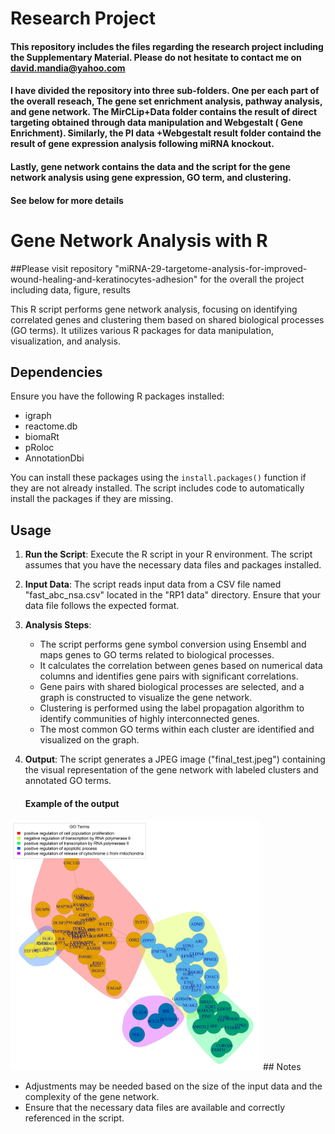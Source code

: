 # Research Project 

#### This repository includes the files regarding the research project including the Supplementary Material. Please do not hesitate to contact me on david.mandia@yahoo.com

#### I have divided the repository into three sub-folders. One per each part of the overall reseach, The gene set enrichment analysis, pathway analysis, and gene network. The MirCLip+Data folder contains the result of direct targeting obtained through data manipulation and Webgestalt ( Gene Enrichment). Similarly, the PI data +Webgestalt result folder containd the result of gene expression analysis following miRNA knockout.
#### Lastly, gene network contains the data and the script for the gene network analysis using gene expression, GO term, and clustering.
#### See below for more details 

# Gene Network Analysis with R

##Please visit repository "miRNA-29-targetome-analysis-for-improved-wound-healing-and-keratinocytes-adhesion"  for the overall the project including data, figure, results 

This R script performs gene network analysis, focusing on identifying correlated genes and clustering them based on shared biological processes (GO terms). It utilizes various R packages for data manipulation, visualization, and analysis.

## Dependencies

Ensure you have the following R packages installed:

- igraph
- reactome.db
- biomaRt
- pRoloc
- AnnotationDbi

You can install these packages using the `install.packages()` function if they are not already installed. The script includes code to automatically install the packages if they are missing.

## Usage

1. **Run the Script**: Execute the R script in your R environment. The script assumes that you have the necessary data files and packages installed.

2. **Input Data**: The script reads input data from a CSV file named "fast_abc_nsa.csv" located in the "RP1 data" directory. Ensure that your data file follows the expected format.

3. **Analysis Steps**:
   - The script performs gene symbol conversion using Ensembl and maps genes to GO terms related to biological processes.
   - It calculates the correlation between genes based on numerical data columns and identifies gene pairs with significant correlations.
   - Gene pairs with shared biological processes are selected, and a graph is constructed to visualize the gene network.
   - Clustering is performed using the label propagation algorithm to identify communities of highly interconnected genes.
   - The most common GO terms within each cluster are identified and visualized on the graph.

4. **Output**: The script generates a JPEG image ("final_test.jpeg") containing the visual representation of the gene network with labeled clusters and annotated GO terms.

   #### Example of the output
<img src="https://raw.githubusercontent.com/davidmandia/miRNA-29-targetome-analysis-for-improved-wound-healing-and-keratinocytes-adhesion/main/gene%20network/final_test.jpeg" alt="gene network final test" width="400">
## Notes

- Adjustments may be needed based on the size of the input data and the complexity of the gene network.
- Ensure that the necessary data files are available and correctly referenced in the script.
